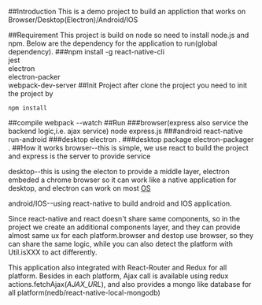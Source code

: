 ##Introduction
This is a demo project to build an appliction that works on Browser/Desktop(Electron)/Android/IOS

##Requirement
This project is build on node so need to install node.js and npm. 
Below are the dependency for the application to run(global dependency).
###npm install -g
react-native-cli<br/>
jest<br/>
electron<br/>
electron-packer<br/>
webpack-dev-server
##Init Project
after clone the project you need to init the project by
```
npm install
```
##compile
webpack --watch
##Run
###browser(express also service the backend logic,i.e. ajax service)
node express.js
###android
react-native run-android
###desktop
electron .
###desktop package
electron-packager .
##How it works
browser--this is simple, we use react to build the project and express is the server to provide service

desktop--this is using the electon to provide a middle layer, electron embeded a chrome browser so it can work like a native application for desktop, and electron can work on most [OS](https://github.com/electron/electron-api-demos/releases)

android/IOS--using react-native to build android and IOS application.

Since react-native and react doesn't share same components, so in the project we create an additional components layer, and they can provide almost same ux for each platform.browser and destop use browser, so they can share the same logic, while you can also detect the platform with Util.isXXX to act differently.

This application also integrated with React-Router and Redux for all platform. Besides in each platform, Ajax call is available using redux actions.fetchAjax(*AJAX_URL*), and also provides a mongo like database for all platform(nedb/react-native-local-mongodb) 